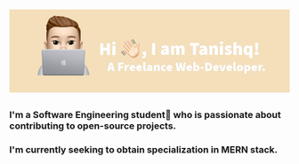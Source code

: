 # <img src="Untitled Design (4).png" alt="profile">

### I'm a Software Engineering student🚀 who is passionate about contributing to open-source projects. 
### I'm currently seeking to obtain specialization in MERN stack.
 
